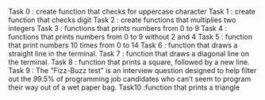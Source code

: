 Task 0 : create function that checks for uppercase character
Task 1 : create function that checks digit
Task 2 : create functions that multiplies two integers
Task 3 : functions that prints numbers from 0 to 9
Task 4 : functions that prints numbers from 0 to 9 without 2 and 4 
Task 5 : function that print numbers 10 times from 0 to 14
Task 6 : function that draws a straight line in the terminal.
Task 7 : function that draws a diagonal line on the terminal.
Task 8 : function that prints a square, followed by a new line.
Task 9 : The “Fizz-Buzz test” is an interview question designed to help filter out the 99.5% of programming job candidates who can’t seem to program their way out of a wet paper bag.
Task10 :function that prints a triangle
